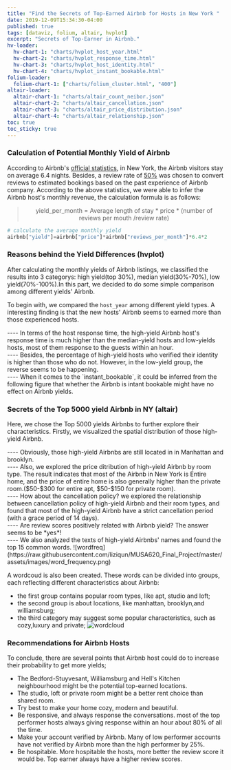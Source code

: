 ```yaml
---
title: "Find the Secrets of Top-Earned Airbnb for Hosts in New York "
date: 2019-12-09T15:34:30-04:00
published: true
tags: [dataviz, folium, altair, hvplot]
excerpt: "Secrets of Top-Earner in Airbnb."
hv-loader:
  hv-chart-1: "charts/hvplot_host_year.html"
  hv-chart-2: "charts/hvplot_response_time.html"
  hv-chart-3: "charts/hvplot_host_identity.html"
  hv-chart-4: "charts/hvplot_instant_bookable.html"
folium-loader:
  folium-chart-1: ["charts/folium_cluster.html", "400"]
altair-loader:
  altair-chart-1: "charts/altair_count_neibor.json"
  altair-chart-2: "charts/altair_cancellation.json"
  altair-chart-3: "charts/altair_price_distribution.json"
  altair-chart-4: "charts/altair_relationship.json"
toc: true
toc_sticky: true
---
```


### Calculation of Potential Monthly Yield of Airbnb
According to Airbnb's [official statistics](https://blog.atairbnb.com/economic-impact-airbnb/), in New York, the Airbnb visitors stay on average 6.4 nights. Besides, a review rate of [50%](http://insideairbnb.com/about.html) was chosen to convert reviews to estimated bookings based on the past experience of Airbnb company. According to the above statistics, we were able to infer the Airbnb host's monthly revenue, the calculation formula is as follows:

> <p align="center"> yield_per_month = Average length of stay * price * (number of reviews per mouth /review rate) </p>

```python
# calculate the average monthly yield
airbnb["yield"]=airbnb["price"]*airbnb["reviews_per_month"]*6.4*2
```

### Reasons behind the Yield Differences (hvplot)  
After calculating the monthly yields of Airbnb listings, we classified the results into 3 categorys: high yield(top 30%), median yield(30%-70%), low yield(70%-100%).In this part, we decided to do some simple comparison among different yields' Airbnb.

To begin with, we compared the `host_year` among different yield types. A interesting finding is that the new hosts' Airbnb seems to earned more than those experienced hosts.
<div id="hv-chart-1"></div>  
---- 
In terms of the host response time, the high-yield Airbnb host's response time is much higher than the median-yield hosts and low-yields hosts, most of them response to the guests within an hour.
<div id="hv-chart-2"></div> 
---- 
Besides, the percentage of high-yield hosts who verified their identity is higher than those who do not. However, in the low-yield group, the reverse seems to be happening.
<div id="hv-chart-3"></div> 
----  
When it comes to the `instant_bookable`, it could be inferred from the following figure that whether the Airbnb is intant bookable might have no effect on Airbnb yields. 
<div id="hv-chart-4"></div>

   
### Secrets of the Top 5000 yield Airbnb in NY (altair)
Here, we chose the Top 5000 yields Airbnbs to further explore their characteristics. Firstly, we visualized the spatial distribution of those high-yield Airbnb. 
<div id="folium-chart-1"></div>    
----  
Obviously, those high-yield Airbnbs are still located in in Manhattan and brooklyn.
<div id="altair-chart-1"></div>    
----  
Also, we explored the price ditribution of high-yield Airbnb by room type. The result indicates that most of the Airbnb in New York is Entire home, and the price of entire home is also generally higher than the private room.($50-$300 for entire apt, $50-$150 for private room).
<div id="altair-chart-3"></div>  
----  
How about the cancellation policy? we explored the relationship between cancellation policy of high-yield Airbnb and their room types, and found that most of the high-yield Airbnb have a strict cancellation period (with a grace period of 14 days).
<div id="altair-chart-2"></div>  
----  
Are review scores positively related with Airbnb yield? The answer seems to be *yes*!  
<div id="altair-chart-4"></div>  
----  
We also analyzed the texts of high-yield Airbnbs' names and found the top 15 common words.
![wordfreq](https://raw.githubusercontent.com/liziqun/MUSA620_Final_Project/master/assets/images/word_frequency.png)
    
A wordcoud is also been created. These words can be divided into groups, each reflecting different characteristics about Airbnb:  
- the first group contains popular room types, like apt, studio and loft; 
- the second group is about locations, like manhattan, brooklyn,and williamsburg; 
- the third category may suggest some popular characteristics, such as cozy,luxury and private; 
![wordcloud](https://raw.githubusercontent.com/liziqun/MUSA620_Final_Project/master/assets/images/wordcloud.png)

### Recommendations for Airbnb Hosts
To conclude, there are several points that Airbnb host could do to increase their probability to get more yields;
- The Bedford-Stuyvesant, Williamsburg and Hell's Kitchen neighbourhood might be the potential top-earned locations.
- The studio, loft or private room might be a better rent choice than shared room.
- Try best to make your home cozy, modern and beautiful.
- Be responsive, and always response the conversations. most of the top performer hosts always giving response within an hour about 80% of all the time.
- Make your account verified by Airbnb. Many of low performer accounts have not verified by Airbnb more than the high performer by 25%.
- Be hospitable. More hospitable the hosts, more better the review score it would be. Top earner always have a higher review scores.

